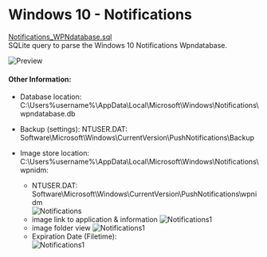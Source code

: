 
<!-- saved from url=(0059) https://kacos2000.github.io/Win10-Research/Notifications/ --> 

# Windows 10 - Notifications #

  [Notifications_WPNdatabase.sql](https://github.com/kacos2000/Win10-Research/blob/master/Notifications/Notifications_WPNdatabase.sql)<br> SQLite query to parse the Windows 10 Notifications Wpndatabase.
  
  ![Preview](https://raw.githubusercontent.com/kacos2000/Win10-Research/master/Notifications/Not.JPG)
  
  #### Other Information: ####
  
  - Database location: C:\Users\%username%\AppData\Local\Microsoft\Windows\Notifications\wpndatabase.db  
  - Backup (settings): NTUSER.DAT: Software\Microsoft\Windows\CurrentVersion\PushNotifications\Backup  
  - Image store location: C:\Users\%username%\AppData\Local\Microsoft\Windows\Notifications\wpnidm:
  
     - NTUSER.DAT: Software\Microsoft\Windows\CurrentVersion\PushNotifications\wpnidm   
     ![Notifications](https://raw.githubusercontent.com/kacos2000/Win10-Research/master/Notifications/wpnidm.JPG)
     - image link to application & information
     ![Notifications1](https://raw.githubusercontent.com/kacos2000/Win10-Research/master/Notifications/wpnidm1.JPG)
     - image folder view
     ![Notifications1](https://raw.githubusercontent.com/kacos2000/Win10-Research/master/Notifications/wpnidm2.JPG)
     - Expiration Date (Filetime):<br>
     ![Notifications1](https://raw.githubusercontent.com/kacos2000/Win10-Research/master/Notifications/wpnidm3.JPG)
